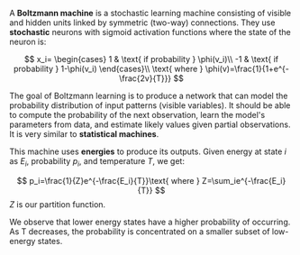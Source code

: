 A **Boltzmann machine** is a stochastic learning machine consisting of visible and hidden units linked by symmetric (two-way) connections. They use **stochastic** neurons with sigmoid activation functions where the state of the neuron is:

$$
x_i=
\begin{cases}
1 & \text{ if probability } \phi(v_i)\\
-1 & \text{ if probability } 1-\phi(v_i)
\end{cases}\\
\text{ where }
 \phi(v)=\frac{1}{1+e^{-\frac{2v}{T}}}
 $$

The goal of Boltzmann learning is to produce a network that can model the probability distribution of input patterns (visible variables). It should be able to compute the probability of the next observation, learn the model's parameters from data, and estimate likely values given partial observations. It is very similar to **statistical machines**. 

This machine uses **energies** to produce its outputs. Given energy at state $i$ as $E_i$, probability $p_i$, and temperature $T$, we get:

$$
p_i=\frac{1}{Z}e^{-\frac{E_i}{T}}\text{ where } Z=\sum_ie^{-\frac{E_i}{T}}
$$
$Z$ is our partition function. 

We observe that lower energy states have a higher probability of occurring. As T decreases, the probability is concentrated on a smaller subset of low-energy states. 
